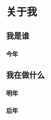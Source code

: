 <!--
 * @Description: file content
 * @Author: Erich
 * @Date: 2020-09-10 01:54:29
 * @LastEditors: Erich
 * @LastEditTime: 2020-09-10 08:08:54
-->
# 关于我
## 我是谁
### 今年
## 我在做什么
### 明年
### 后年